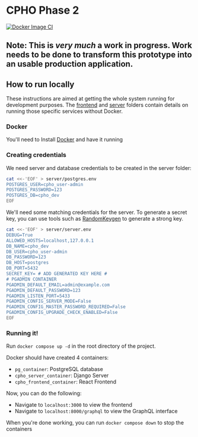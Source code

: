 # CPHO Phase 2

[![Docker Image CI](https://github.com/PHACDataHub/cpho-phase2/actions/workflows/docker-image.yml/badge.svg)](https://github.com/PHACDataHub/cpho-phase2/actions/workflows/docker-image.yml)

## Note: This is _very much_ a work in progress. Work needs to be done to transform this prototype into an usable production application.

## How to run locally

These instructions are aimed at getting the whole system running for development purposes. The [frontend](frontend/README.md) and [server](server/README.md) folders contain details on running those specific services without Docker.

### Docker

You'll need to Install [Docker](https://docs.docker.com/install/) and have it running

### Creating credentials

We need server and database credentials to be created in the server folder:

```sh
cat <<-'EOF' > server/postgres.env
POSTGRES_USER=cpho_user-admin
POSTGRES_PASSWORD=123
POSTGRES_DB=cpho_dev
EOF
```

We'll need some matching credentials for the server.
To generate a secret key, you can use tools such as [RandomKeygen](https://randomkeygen.com) to generate a strong key.

```sh
cat <<-'EOF' > server/server.env
DEBUG=True
ALLOWED_HOSTS=localhost,127.0.0.1
DB_NAME=cpho_dev
DB_USER=cpho_user-admin
DB_PASSWORD=123
DB_HOST=postgres
DB_PORT=5432
SECRET_KEY= # ADD GENERATED KEY HERE #
# PGADMIN CONTAINER
PGADMIN_DEFAULT_EMAIL=admin@example.com
PGADMIN_DEFAULT_PASSWORD=123
PGADMIN_LISTEN_PORT=5433
PGADMIN_CONFIG_SERVER_MODE=False
PGADMIN_CONFIG_MASTER_PASSWORD_REQUIRED=False
PGADMIN_CONFIG_UPGRADE_CHECK_ENABLED=False
EOF
```

### Running it!

Run `docker compose up -d` in the root directory of the project.

Docker should have created 4 containers:
- `pg_container`: PostgreSQL database
- `cpho_server_container`: Django Server
- `cpho_frontend_container`: React Frontend

Now, you can do the following:

- Navigate to `localhost:3000` to view the frontend
- Navigate to `localhost:8000/graphql` to view the GraphQL interface

When you're done working, you can run `docker compose down` to stop the containers

